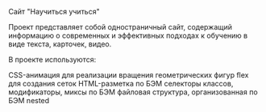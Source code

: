 Сайт "Научиться учиться"

Проект представляет собой одностраничный сайт, содержащий информацию о современных и эффективных подходах к обучению в виде текста, карточек, видео.

В проекте используются:

CSS-анимация для реализации вращения геометрических фигур
flex для создания сеток
HTML-разметка по БЭМ
селекторы классов, модификаторы, миксы по БЭМ
файловая структура, организованная по БЭМ nested

